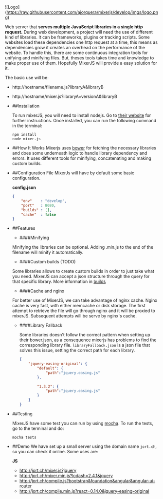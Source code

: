 ![Logo]
(https://raw.githubusercontent.com/ajorquera/mixerjs/develop/imgs/logo.png)

Web server that **serves multiple JavaScript libraries in a single http request.** 
During web development, a project will need the use of different kind of libraries. It can be 
frameworks, plugins or tracking scripts. Some websites load these dependencies one http request at a time, this means 
as dependencies grow it creates an overhead on the performance of the website. To handle this, there are some continuous
integration tools for unifying and minifying files. But, theses tools takes time and knowledge to make proper use of 
them. Hopefully MixerJS will provide a easy solution for it. 


The basic use will be:

- http://hostname/filename.js?libraryA&libraryB

- http://hostname/mixer.js?libraryA=versionA&libraryB


* ##Installation
    
    To run mixerJS, you will need to install nodejs. Go to [their website](https://nodejs.org) 
    for further instructions. Once installed, you can run the following command in the terminal:
    
    ```
    npm install
    node mixer.js
    ```

* ##How It Works
    Mixerjs uses [bower](http://bower.io/) for fetching the necessary libraries and does some underneath logic to handle 
    library dependency and errors. It uses different tools for minifying, concatenating and making custom builds.

* ##Configuration File
    MixerJs will have by default some basic configuration.
    
    **config.json**
    
    ```JSON
    {
        "env"    : "develop",
        "port"   : 8080,
        "builds" : [],
        "cache"  : false
    }
    ```
    
* ##Features
     
    + ####Minifying
     
     Minifying the libraries can be optional. Adding .min.js to the end of the filename will minify it 
     automatically.
     
    + ####Custom builds (TODO)
     
     Some libraries allows to create custom builds in order to just take what you need. MixerJS can accept a json 
     structure through the query for that specific library. More information in 
     [builds](https://github.com/ajorquera/mixerjs/builds)   
        
    + ####Cache and nginx
     
     For better use of MixerJS, we can take advantage of nginx cache. Nginx cache is very fast, with either memcache 
     or disk storage. The first attempt to retrieve the file will go through nginx and it will be proxied to mixerJS. 
     Subsequent attempts will be serve by nginx's cache. 
     
    + ####Library Fallback
          
      Some libraries doesn't follow the correct pattern when setting up their bower.json, as a consequence mixerjs has 
      problems to find the corresponding library file. `libraryFallback.json` is a json file that solves this issue, 
      setting the correct path for each library. 
      
      ```JSON
      {
          "jquery-easing-original": {
              "default": {
                  "path":"jquery.easing.js"
              },
              
              "1.3.2": {
                  "path":"jquery.easing.js"
              }
          }
      }
      ```
     
* ##Testing
     
     MixerJS have some test you can run by using [mocha](http://mochajs.org/). To run the tests, go to the terminal 
     and do:
     
     `mocha tests`
     
* ##Demo
     We have set up a small server using the domain name `jort.ch`, so you can check it online. Some uses are:
     
    **JS**
    
     + http://jort.ch/mixer.js?jquery
     + http://jort.ch/mixer.min.js?lodash=2.4.1&jquery
     + http://jort.ch/compile.js?bootstrap&foundation&angular&angular-ui-router
     + http://jort.ch/compile.min.js?react=0.14.0&jquery-easing-original
